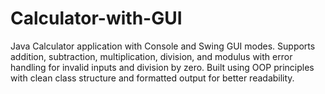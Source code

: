 # Calculator-with-GUI
Java Calculator application with Console and Swing GUI modes. Supports addition, subtraction, multiplication, division, and modulus with error handling for invalid inputs and division by zero. Built using OOP principles with clean class structure and formatted output for better readability.
